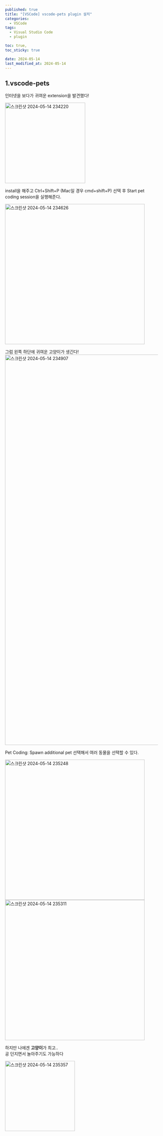```yaml
---
published: true
title: "[VSCode] vscode-pets plugin 설치"  
categories:
  - VSCode
tags:
  - Visual Studio Code
  - plugin

toc: true,
toc_sticky: true

date: 2024-05-14
last_modified_at: 2024-05-14
---
```


## 1.vscode-pets
인터넷을 보다가 귀여운 extension을 발견했다!

<img width="264" alt="스크린샷 2024-05-14 234220" src="https://github.com/yuna1313/yuna1313.github.io/assets/93983333/f96aa562-1b72-4ba4-880e-3f6a1165ce94">


install을 해주고 Ctrl+Shift+P (Mac일 경우 cmd+shift+P) 선택 후 Start pet coding session을 실행해준다.

<img width="460" alt="스크린샷 2024-05-14 234626" src="https://github.com/yuna1313/yuna1313.github.io/assets/93983333/0eea1702-0a18-4505-b591-aebbd7a522bf">

그럼 왼쪽 하단에 귀여운 고양이가 생긴다!
<img width="1280" alt="스크린샷 2024-05-14 234907" src="https://github.com/yuna1313/yuna1313.github.io/assets/93983333/8ebbc598-aff9-4d19-b972-72b28204fa53">

Pet Coding: Spawn additional pet 선택해서 여러 동물을 선택할 수 있다.

<img width="460" alt="스크린샷 2024-05-14 235248" src="https://github.com/yuna1313/yuna1313.github.io/assets/93983333/fc7117b6-49c5-4dbd-afa2-14172ae7472d">

<img width="460" alt="스크린샷 2024-05-14 235311" src="https://github.com/yuna1313/yuna1313.github.io/assets/93983333/996a80d0-ebad-4734-871f-5c51581be744">

하지만 나에겐 <b>고양이</b>가 최고..<br>
공 던지면서 놀아주기도 가능하다

<img width="230" alt="스크린샷 2024-05-14 235357" src="https://github.com/yuna1313/yuna1313.github.io/assets/93983333/20df4761-81c5-46fc-afbf-d4c02ce39e48">
